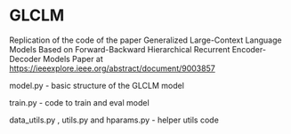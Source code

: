 # GLCLM

Replication of the code of the paper Generalized Large-Context Language Models Based on Forward-Backward Hierarchical Recurrent Encoder-Decoder Models 
Paper at https://ieeexplore.ieee.org/abstract/document/9003857

model.py - basic structure of the GLCLM model

train.py - code to train and eval model

data_utils.py , utils.py and hparams.py - helper utils code
